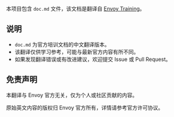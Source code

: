 本项目包含 `doc.md` 文件，该文档是翻译自 [Envoy Training](https://www.envoyproxy.io/training)。

## 说明

- `doc.md` 为官方培训文档的中文翻译版本。
- 该翻译仅供学习参考，可能与最新官方内容有所不同。
- 如果发现翻译错误或有改进建议，欢迎提交 Issue 或 Pull Request。

## 免责声明

本翻译与 Envoy 官方无关，仅为个人或社区贡献的内容。

原始英文内容的版权归 Envoy 官方所有，详情请参考官方许可协议。